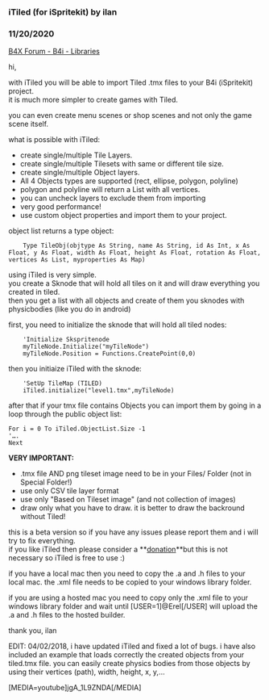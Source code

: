 ### iTiled (for iSpritekit) by ilan
### 11/20/2020
[B4X Forum - B4i - Libraries](https://www.b4x.com/android/forum/threads/84797/)

hi,  
  
with iTiled you will be able to import Tiled .tmx files to your B4i (iSpritekit) project.  
it is much more simpler to create games with Tiled.  
  
you can even create menu scenes or shop scenes and not only the game scene itself.  
  
what is possible with iTiled:  
  
- create single/multiple Tile Layers.  
- create single/multiple Tilesets with same or different tile size.  
- create single/multiple Object layers.  
- All 4 Objects types are supported (rect, ellipse, polygon, polyline)  
- polygon and polyline will return a List with all vertices.  
- you can uncheck layers to exclude them from importing  
- very good performance!  
- use custom object properties and import them to your project.  
  
object list returns a type object:  
  

```B4X
    Type TileObj(objtype As String, name As String, id As Int, x As Float, y As Float, width As Float, height As Float, rotation As Float, vertices As List, myproperties As Map)
```

  
  
using iTiled is very simple.  
you create a Sknode that will hold all tiles on it and will draw everything you created in tiled.  
then you get a list with all objects and create of them you sknodes with physicbodies (like you do in android)  
  
first, you need to initialize the sknode that will hold all tiled nodes:  
  

```B4X
    'Initialize Skspritenode  
    myTileNode.Initialize("myTileNode")  
    myTileNode.Position = Functions.CreatePoint(0,0)
```

  
  
then you initiaize iTiled with the sknode:  
  

```B4X
    'SetUp TileMap (TILED)  
    iTiled.initialize("level1.tmx",myTileNode)
```

  
  
after that if your tmx file contains Objects you can import them by going in a loop through the public object list:  
  

```B4X
For i = 0 To iTiled.ObjectList.Size -1  
'….  
Next
```

  
  
**VERY IMPORTANT:**  
  
- .tmx file AND png tileset image need to be in your Files/ Folder (not in Special Folder!)  
- use only CSV tile layer format  
- use only "Based on Tileset image" (and not collection of images)  
- draw only what you have to draw. it is better to draw the backround without Tiled!  
  
this is a beta version so if you have any issues please report them and i will try to fix everything.  
if you like iTiled then please consider a **[donation](https://www.paypal.com/us/cgi-bin/webscr?cmd=_flow&SESSION=4YBYv66onmpaDwIkSCV0Ry6TJ9vjERHYc_JfjH3tUDtiDitka2bXf6FbpVa&dispatch=5885d80a13c0db1f8e263663d3faee8d795bb2096d7a7643a72ab88842aa1f54&rapidsState=Donation__DonationFlow___StateDonationBilling&rapidsStateSignature=c9b9b6ed5e764e650abc0fc2f82c94af078b026e)**but this is not necessary so iTiled is free to use :)  
  
if you have a local mac then you need to copy the .a and .h files to your local mac. the .xml file needs to be copied to your windows library folder.  
  
if you are using a hosted mac you need to copy only the .xml file to your windows library folder and wait until [USER=1]@Erel[/USER] will upload the .a and .h files to the hosted builder.  
  
thank you, ilan  
  
EDIT: 04/02/2018, i have updated iTiled and fixed a lot of bugs. i have also included an example that loads correctly the created objects from your tiled.tmx file. you can easily create physics bodies from those objects by using their vertices (path), width, height, x, y,…  
  
[MEDIA=youtube]jgA\_1L9ZNDA[/MEDIA]